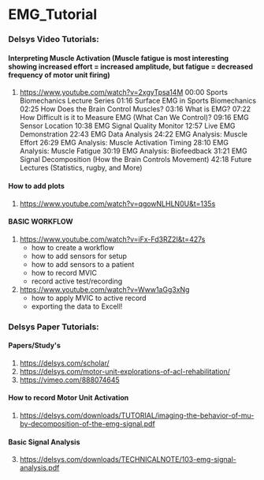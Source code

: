 # EMG_Tutorial


### Delsys Video Tutorials:

#### Interpreting Muscle Activation (Muscle fatigue is most interesting showing increased effort = increased amplitude, but fatigue = decreased frequency of motor unit firing)
1. https://www.youtube.com/watch?v=2xgyTpsa14M
    00:00 Sports Biomechanics Lecture Series
    01:16 Surface EMG in Sports Biomechanics
    02:25 How Does the Brain Control Muscles?
    03:16 What is EMG?
    07:22 How Difficult is it to Measure EMG (What Can We Control)?
    09:16 EMG Sensor Location
    10:38 EMG Signal Quality Monitor
    12:57 Live EMG Demonstration
    22:43 EMG Data Analysis
    24:22 EMG Analysis: Muscle Effort
    26:29 EMG Analysis: Muscle Activation Timing
    28:10 EMG Analysis: Muscle Fatigue
    30:19 EMG Analysis: Biofeedback
    31:21 EMG Signal Decomposition (How the Brain Controls Movement)
    42:18 Future Lectures (Statistics, rugby, and More)

#### How to add plots
1. https://www.youtube.com/watch?v=qgowNLHLN0U&t=135s

#### BASIC WORKFLOW
1. https://www.youtube.com/watch?v=iFx-Fd3RZ2I&t=427s
   - how to create a workflow
   - how to add sensors for setup
   - how to add sensors to a patient
   - how to record MVIC
   - record active test/recording
2. https://www.youtube.com/watch?v=Www1aGg3xNg
   - how to apply MVIC to active record
   - exporting the data to Excell!

### Delsys Paper Tutorials:

#### Papers/Study's
1. https://delsys.com/scholar/
2. https://delsys.com/motor-unit-explorations-of-acl-rehabilitation/
  3.   https://vimeo.com/888074645

#### How to record Motor Unit Activation
1. https://delsys.com/downloads/TUTORIAL/imaging-the-behavior-of-mu-by-decomposition-of-the-emg-signal.pdf

#### Basic Signal Analysis 
3. https://delsys.com/downloads/TECHNICALNOTE/103-emg-signal-analysis.pdf

